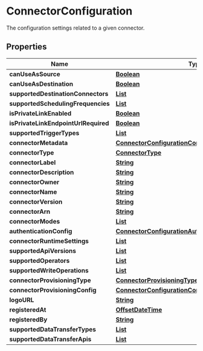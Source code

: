

# ConnectorConfiguration

 The configuration settings related to a given connector. 

## Properties

| Name | Type | Description | Notes |
|------------ | ------------- | ------------- | -------------|
|**canUseAsSource** | [**Boolean**](Boolean.md) |  |  [optional] |
|**canUseAsDestination** | [**Boolean**](Boolean.md) |  |  [optional] |
|**supportedDestinationConnectors** | [**List**](List.md) |  |  [optional] |
|**supportedSchedulingFrequencies** | [**List**](List.md) |  |  [optional] |
|**isPrivateLinkEnabled** | [**Boolean**](Boolean.md) |  |  [optional] |
|**isPrivateLinkEndpointUrlRequired** | [**Boolean**](Boolean.md) |  |  [optional] |
|**supportedTriggerTypes** | [**List**](List.md) |  |  [optional] |
|**connectorMetadata** | [**ConnectorConfigurationConnectorMetadata**](ConnectorConfigurationConnectorMetadata.md) |  |  [optional] |
|**connectorType** | [**ConnectorType**](ConnectorType.md) |  |  [optional] |
|**connectorLabel** | [**String**](String.md) |  |  [optional] |
|**connectorDescription** | [**String**](String.md) |  |  [optional] |
|**connectorOwner** | [**String**](String.md) |  |  [optional] |
|**connectorName** | [**String**](String.md) |  |  [optional] |
|**connectorVersion** | [**String**](String.md) |  |  [optional] |
|**connectorArn** | [**String**](String.md) |  |  [optional] |
|**connectorModes** | [**List**](List.md) |  |  [optional] |
|**authenticationConfig** | [**ConnectorConfigurationAuthenticationConfig**](ConnectorConfigurationAuthenticationConfig.md) |  |  [optional] |
|**connectorRuntimeSettings** | [**List**](List.md) |  |  [optional] |
|**supportedApiVersions** | [**List**](List.md) |  |  [optional] |
|**supportedOperators** | [**List**](List.md) |  |  [optional] |
|**supportedWriteOperations** | [**List**](List.md) |  |  [optional] |
|**connectorProvisioningType** | [**ConnectorProvisioningType**](ConnectorProvisioningType.md) |  |  [optional] |
|**connectorProvisioningConfig** | [**ConnectorConfigurationConnectorProvisioningConfig**](ConnectorConfigurationConnectorProvisioningConfig.md) |  |  [optional] |
|**logoURL** | [**String**](String.md) |  |  [optional] |
|**registeredAt** | [**OffsetDateTime**](OffsetDateTime.md) |  |  [optional] |
|**registeredBy** | [**String**](String.md) |  |  [optional] |
|**supportedDataTransferTypes** | [**List**](List.md) |  |  [optional] |
|**supportedDataTransferApis** | [**List**](List.md) |  |  [optional] |



